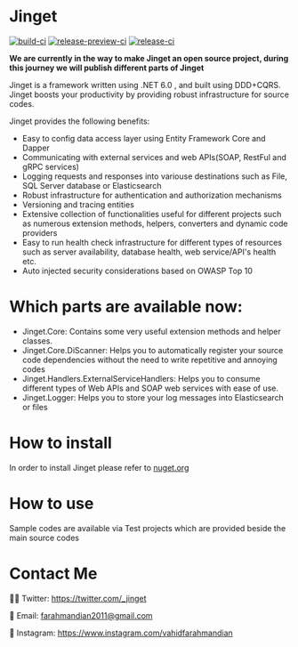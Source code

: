 # Jinget
 [![build-ci](https://github.com/VahidFarahmandian/Jinget/actions/workflows/build-ci.yml/badge.svg?branch=main)](https://github.com/VahidFarahmandian/Jinget/actions/workflows/build-ci.yml)
[![release-preview-ci](https://github.com/VahidFarahmandian/Jinget/actions/workflows/release-preview-ci.yml/badge.svg)](https://github.com/VahidFarahmandian/Jinget/actions/workflows/release-preview-ci.yml)
[![release-ci](https://github.com/VahidFarahmandian/Jinget/actions/workflows/release-ci.yml/badge.svg)](https://github.com/VahidFarahmandian/Jinget/actions/workflows/release-ci.yml)

**We are currently in the way to make Jinget an open source project, during this journey we will publish different parts of Jinget**

Jinget is a framework written using .NET 6.0 , and built using DDD+CQRS. Jinget boosts your productivity by providing robust infrastructure for source codes.

Jinget provides the following benefits:

- Easy to config data access layer using Entity Framework Core and Dapper
- Communicating with external services and web APIs(SOAP, RestFul and gRPC services)
- Logging requests and responses into variouse destinations such as File, SQL Server database or Elasticsearch
- Robust infrastructure for authentication and authorization mechanisms
- Versioning and tracing entities
- Extensive collection of functionalities useful for different projects such as numerous  extension methods, helpers, converters and dynamic code providers
- Easy to run health check infrastructure for different types of resources such as server availability, database health, web service/API's health etc.
- Auto injected security considerations based on OWASP Top 10

# Which parts are available now:

- Jinget.Core: Contains some very useful extension methods and helper classes.
- Jinget.Core.DiScanner: Helps you to automatically register your source code dependencies without the need to write repetitive and annoying codes
- Jinget.Handlers.ExternalServiceHandlers: Helps you to consume different types of Web APIs and SOAP web services with ease of use.
- Jinget.Logger: Helps you to store your log messages into Elasticsearch or files
  
# How to install
In order to install Jinget please refer to [nuget.org](https://www.nuget.org/profiles/Jinget "nuget.org")

# How to use
Sample codes are available via Test projects which are provided beside the main source codes

# Contact Me
👨‍💻 Twitter: https://twitter.com/_jinget

📧 Email: farahmandian2011@gmail.com

📣 Instagram: https://www.instagram.com/vahidfarahmandian

